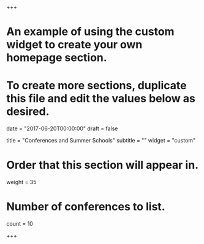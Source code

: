+++
# An example of using the custom widget to create your own homepage section.
# To create more sections, duplicate this file and edit the values below as desired.

date = "2017-06-20T00:00:00"
draft = false

title = "Conferences and Summer Schools"
subtitle = ""
widget = "custom"

# Order that this section will appear in.
weight = 35

# Number of conferences to list.
count = 10


+++
